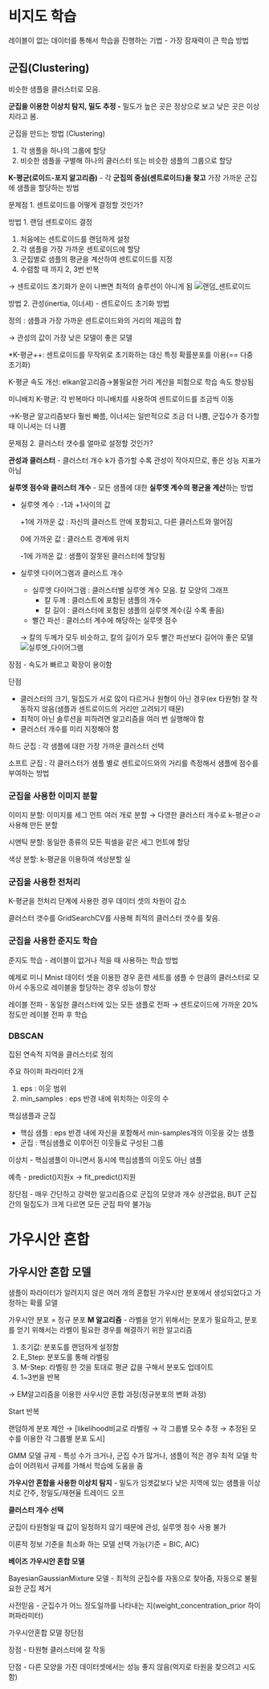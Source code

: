 # 비지도 학습
레이블이 없는 데이터를 통해서 학습을 진행하는 기법 - 가장 잠재력이 큰 학습 방법

## 군집(Clustering)
비슷한 샘플을 클러스터로 모음.

**군집을 이용한 이상치 탐지, 밀도 추정 -** 밀도가 높은 곳은 정상으로 보고 낮은 곳은 이상치라고 봄.

군집을 만드는 방법 (Clustering) 

1. 각 샘플을 하나의 그룹에 할당
2. 비슷한 샘플을 구별해 하나의 클러스터 또는 비슷한 샘플의 그룹으로 할당

**K-평균(로이드-포지 알고리즘)** - 각 **군집의 중심(센트로이드)을 찾고** 가장 가까운 군집에 샘플을 할당하는 방법

문제점 1. 센트로이드를 어떻게 결정할 것인가? 

방법 1. 랜덤 센트로이드 결정

1. 처음에는 센트로이드를 랜덤하게 설정
2. 각 샘플을 가장 가까운 센트로이드에 할당
3. 군집별로 샘플의 평균을 계산하여 센트로이드를 지정
4. 수렴할 때 까지 2, 3번 반복

→ 센트로이드 초기화가 운이 나쁘면 최적의 솔루션이 아니게 됨
![랜덤_센트로이드](https://github.com/Crepsucule/ML/assets/86185735/46798a0b-41d6-4dfd-a6a7-9d2ab3fd57b9)

방법 2. 관성(inertia, 이너셔) - 센트로이드 초기화 방법 

정의 : 샘플과 가장 가까운 센트로이드와의 거리의 제곱의 합

→ 관성의 값이 가장 낮은 모델이 좋은 모델

*K-평균++: 센트로이드를 무작위로 초기화하는 대신 특정 확률분포를 이용(== 다중 초기화)

K-평균 속도 개선: elkan알고리즘→불필요한 거리 계산을 피함으로 학습 속도 향상됨

미니배치 K-평균: 각 반복마다 미니배치를 사용하여 센트로이드를 조금씩 이동

→K-평균 알고리즘보다 훨씬 빠름, 이너셔는 일반적으로 조금 더 나쁨, 군집수가 증가할 때 이니셔는 더 나쁨

문제점 2. 클러스터 갯수를 얼마로 설정할 것인가?

**관성과 클러스터** - 클러스터 개수 k가 증가할 수록 관성이 작아지므로, 좋은 성능 지표가 아님 

**실루엣 점수와 클러스터 개수** - 모든 샘플에 대한 **실루엣 계수의 평균을 계산**하는 방법

- 실루엣 계수 : -1과 +1사이의 값
    
    +1에 가까운 값 : 자신의 클러스트 안에 포함되고, 다른 클러스트와 멀어짐
    
    0에 가까운 값 : 클러스트 경계에 위치
    
    -1에 가까운 값 : 샘플이 잘못된 클러스터에 할당됨
    
- 실루엣 다이어그램과 클러스트 개수
    - 실루엣 다이어그램 : 클러스터별 실루엣 계수 모음. 칼 모양의 그래프
        - 칼 두께 : 클러스트에 포함된 샘플의 개수
        - 칼 길이 : 클러스터에 포함된 샘플의 실루엣 계수(길 수록 좋음)
    - 빨간 파선 : 클러스터 계수에 해당하는 실루엣 점수
    
    → 칼의 두께가 모두 비슷하고, 칼의 길이가 모두 빨간 파선보다 길어야 좋은 모델
![실루엣_다이어그램](https://github.com/Crepsucule/ML/assets/86185735/b4e39b23-513e-42ca-8bab-6e48ceab9371)

장점 - 속도가 빠르고 확장이 용이함

단점

- 클러스터의 크기, 밀집도가 서로 많이 다르거나 원형이 아닌 경우(ex 타원형) 잘 작동하지 않음(샘플과 센트로이드의 거리만 고려되기 때문)
- 최적이 아닌 솔루션을 피하려면 알고리즘을 여러 번 실행해야 함
- 클러스터 개수를 미리 지정해야 함

하드 군집 : 각 샘플에 대한 가장 가까운 클러스터 선택

소프트 군집  : 각 클러스터가 샘플 별로 센트로이드와의 거리를 측정해서 샘플에 점수를 부여하는 방법

### 군집을 사용한 이미지 분할
이미지 분할: 이미지를 세그 먼트 여러 개로 분할 → 다영한 클러스터 개수로 k-평균ㅇㄹ 사용해 만든 분할

시맨틱 분할: 동일한 종류의 모든 픽셀을 같은 세그 먼트에 할당

색상 분할: k-평균을 이용하여 색상분할 실
### 군집을 사용한 전처리
K-평균을 전처리 단계에 사용한 경우 데이터 셋의 차원이 감소

클러스터 갯수를 GridSearchCV를 사용해 최적의 클러스터 갯수를 찾음.
### 군집을 사용한 준지도 학습
준지도 학습 - 레이블이 없거나 적을 때 사용하는 학습 방법

예제로 미니 Mnist 데이터 셋을 이용한 경우 훈련 세트를 샘플 수 만큼의 클러스터로 모아서 수동으로 레이블을 할당하는 경우 성능이 향상

레이블 전파 - 동일한 클러스터에 있는 모든 샘플로 전파 → 센트로이드에 가까운 20%정도만 레이블 전파 후 학습
### DBSCAN
집된 연속적 지역을 클러스터로 정의

주요 하이퍼 파라미터 2개

1. eps : 이웃 범위
2. min_samples : eps 반경 내에 위치하는 이웃의 수

핵심샘플과 군집

- 핵심 샘플 : eps 반경 내에 자신을 포함해서 min-samples개의 이웃을 갖는 샘플
- 군집 : 핵심샘플로 이루어진 이웃들로 구성된 그룹

이상치 - 핵심샘플이 아니면서 동시에 핵심샘플의 이웃도 아닌 샘플

예측 - predict()지원x → fit_predict()지원

장단점 - 매우 간단하고 강력한 알고리즘으로 군집의 모양과 개수 상관없음, BUT 군집 간의 밀집도가 크게 다르면 모든 군집 파악 불가능
# 가우시안 혼합
## 가우시안 혼합 모델
샘플이 파라미터가 알려지지 않은 여러 개의 혼합된 가우시안 분포에서 생성되었다고 가정하는 확률 모델

가우시안 분포 = 정규 분포
**M 알고리즘** - 라벨을 얻기 위해서는 분포가 필요하고, 분포를 얻기 위해서는 라벨이 필요한 경우를 해결하기 위한 알고리즘

1. 초기값: 분포도를 랜덤하게 설정함
2. E_Step: 분포도를 통해 라벨링
3. M-Step: 라벨링 한 것을 토대로 평균 값을 구해서 분포도 업데이트
4. 1~3번을 반복

→ EM알고리즘을 이용한 사우시안 혼합 과정(정규분포의 변화 과정)

Start                               반복

랜덤하게 분포 제안 → [likelihood비교로 라벨링 → 각 그룹별 모수 추정 → 추정된 모수를 이용한 각 그룹별 분포 도시]

GMM 모델 규제 - 특성 수가 크거나, 군집 수가 많거나, 샘플이 적은 경우 최적 모델 학습이 어려워서 규제를 가해서 학습에 도움을 줌

**가우시안 혼합을 사용한 이상치 탐지** - 밀도가 임곗값보다 낮은 지역에 있는 샘플을 이상치로 간주, 정밀도/재현율 트레이드 오프

**클러스터 개수 선택**

군집이 타원형일 때 값이 일정하지 않기 때문에 관성, 실루엣 점수 사용 불가

이론적 정보 기준을 최소화 하는 모델 선택 가능(기준 = BIC, AIC)

**베이즈 가우시안 혼합 모델**

BayesianGaussianMixture 모델 - 최적의 군집수를 자동으로 찾아줌, 자동으로 불필요한 군집 제거

사전믿음 - 군집수가 어느 정도일까를 나타내는 지(weight_concentration_prior 하이퍼파라미터)

가우시안혼합 모델 장단점

장점 - 타원형 클러스터에 잘 작동

단점 - 다른 모양을 가진 데이터셋에서는 성능 좋지 않음(억지로 타원을 찾으려고 시도함)
